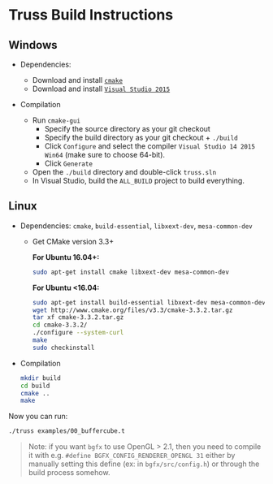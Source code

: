 # Truss Build Instructions

## Windows
* Dependencies:
  * Download and install [`cmake`](https://cmake.org/download/)
  * Download and install [`Visual Studio 2015`](https://www.visualstudio.com/en-us/downloads/download-visual-studio-vs.aspx)

* Compilation
  * Run `cmake-gui`
    * Specify the source directory as your git checkout
    * Specify the build directory as your git checkout + `./build`
    * Click `Configure` and select the compiler `Visual Studio 14 2015 Win64` (make sure to choose 64-bit).
    * Click `Generate`
  * Open the `./build` directory and double-click `truss.sln`
  * In Visual Studio, build the `ALL_BUILD` project to build everything.

## Linux
* Dependencies: `cmake`, `build-essential`, `libxext-dev`, `mesa-common-dev`
  * Get CMake version 3.3+

    **For Ubuntu 16.04+:**

    ```bash
    sudo apt-get install cmake libxext-dev mesa-common-dev
    ```

    **For Ubuntu <16.04:**

    ```bash
    sudo apt-get install build-essential libxext-dev mesa-common-dev
    wget http://www.cmake.org/files/v3.3/cmake-3.3.2.tar.gz
    tar xf cmake-3.3.2.tar.gz
    cd cmake-3.3.2/
    ./configure --system-curl
    make
    sudo checkinstall
    ```

* Compilation

  ```bash
  mkdir build
  cd build
  cmake ..
  make
  ```

Now you can run:
```bash
./truss examples/00_buffercube.t
```

> Note: if you want `bgfx` to use OpenGL > 2.1, then you need to compile it with
> e.g. `#define BGFX_CONFIG_RENDERER_OPENGL 31`
> either by manually setting this define (ex: in `bgfx/src/config.h`) or through
> the build process somehow.
